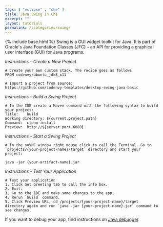 ```yaml
---
tags: [ "eclipse" , "che" ]
title: Java Swing in Che
excerpt: ""
layout: tutorials
permalink: /:categories/swing/
---
```

{% include base.html %}
Swing is a GUI widget toolkit for Java. It is part of Oracle's Java Foundation Classes (JFC) – an API for providing a graphical user interface (GUI) for Java programs.

*Instructions - Create a New Project*
```text  
# Create your own custom stack. The recipe goes as follows
FROM codenvy/ubuntu_jdk8_x11

# Import a project from source:
https://github.com/codenvy-templates/desktop-swing-java-basic
```

*Instructions - Build a Swing Project*
```text  
# In the IDE create a Maven command with the following syntax to build your project:
Title:    build
Working directory: ${current.project.path}
Command:  clean install
Preview:  http://${server.port.6080}
```

*Instructions - Start a Swing Project*
```text  
# In the noVNC window right mouse click to call the Terminal. Go to `projects/{your-project-name}/target` directory and start your project:

java -jar {your-artifact-name}.jar
```

*Instructions - Test Your Application*
```text  
# Test your application
1. Click Get Greeting tab to call the info box.
2. Exit.
3. Go to the IDE and make some changes to the app.
4. Rerun `build` command.
5. Click Preview URL, cd /projects/{your-project-name}/target directory again and run `java -jar {your-project-name}.jar` command to see changes.
```

If you want to debug your app, find instructions on [Java debugger]({{base}}{{site.links["ide-debug"]}}).
